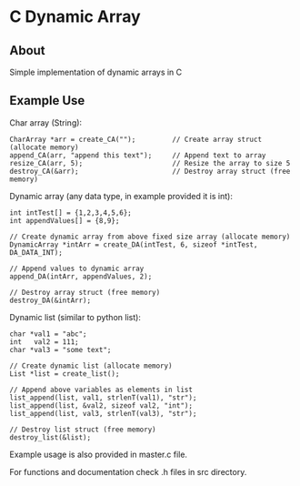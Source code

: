 C Dynamic Array
=========

About
-----
Simple implementation of dynamic arrays in C

Example Use
-----------
Char array (String):
```
CharArray *arr = create_CA("");         // Create array struct (allocate memory)
append_CA(arr, "append this text");     // Append text to array
resize_CA(arr, 5);                      // Resize the array to size 5
destroy_CA(&arr);                       // Destroy array struct (free memory)
```

Dynamic array (any data type, in example provided it is int):
```
int intTest[] = {1,2,3,4,5,6};
int appendValues[] = {8,9};

// Create dynamic array from above fixed size array (allocate memory)
DynamicArray *intArr = create_DA(intTest, 6, sizeof *intTest, DA_DATA_INT);

// Append values to dynamic array
append_DA(intArr, appendValues, 2);

// Destroy array struct (free memory)
destroy_DA(&intArr);
```

Dynamic list (similar to python list):
```
char *val1 = "abc";
int   val2 = 111;
char *val3 = "some text";

// Create dynamic list (allocate memory)
List *list = create_list();

// Append above variables as elements in list
list_append(list, val1, strlenT(val1), "str");
list_append(list, &val2, sizeof val2, "int");
list_append(list, val3, strlenT(val3), "str");

// Destroy list struct (free memory)
destroy_list(&list);
```

Example usage is also provided in master.c file.

For functions and documentation check .h files in src directory.